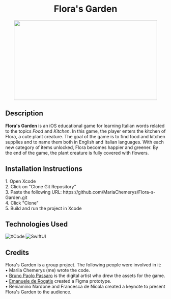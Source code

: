 <h1 align="center">Flora's Garden</h1>

<p align="center">
<img src="https://github.com/MariaChemerys/Flora-s-Garden/blob/main/Flora's%20Garden%20GIF.gif" width="450" height="250"/>
</p>

<h2>Description</h2>
<b>Flora's Garden</b> is an iOS educational game for learning Italian words related to the topics <em>Food</em> and <em>Kitchen</em>. In this game, the player enters the kitchen of Flora, a
cute plant creature. The goal of the game is to find food and kitchen supplies and to name them both in English and Italian languages. With each new category of items unlocked, Flora becomes
happier and greener. By the end of the game, the plant creature is fully covered with flowers.

<h2>Installation Instructions</h2>
1. Open Xcode<br>
2. Click on "Clone Git Repository"<br>
3. Paste the following URL: https://github.com/MariaChemerys/Flora-s-Garden.git <br>
4. Click "Clone"<br>
5. Build and run the project in Xcode<br>

<h2>Technologies Used</h2>
<p align="left">
  <img src="https://img.shields.io/badge/XCode-blue?style=for-the-badge&logo=#5B4638" alt="XCode" />
  <img src="https://img.shields.io/badge/SwiftUI-fffb0a?style=for-the-badge&logo=#5B4638" alt="SwiftUI" />
</p>

<h2>Credits</h2>
Flora's Garden is a group project. The following people were involved in it:<br>
• Mariia Chemerys (me) wrote the code.<br>
• <a href="https://www.instagram.com/_0zymandias?igsh=N2w1MTVxOXJzOHU4">Bruno Paolo Passaro</a> is the digital artist who drew the assets for the game.<br>
• <a href="https://www.instagram.com/wilhoooo?igsh=b283djNnbmczdmls">Emanuele de Rogatis</a> created a Figma prototype.<br>
• Beniamino Nardone and Francesca de Nicola created a keynote to present Flora's Garden to the audience.
